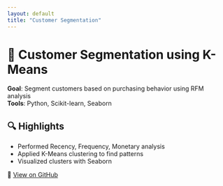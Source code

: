 ```yaml
---
layout: default
title: "Customer Segmentation"
---
```


# 👥 Customer Segmentation using K-Means

**Goal**: Segment customers based on purchasing behavior using RFM analysis  
**Tools**: Python, Scikit-learn, Seaborn

## 🔍 Highlights

- Performed Recency, Frequency, Monetary analysis
- Applied K-Means clustering to find patterns
- Visualized clusters with Seaborn

🔗 [View on GitHub](https://github.com/yourusername/customer-segmentation)
